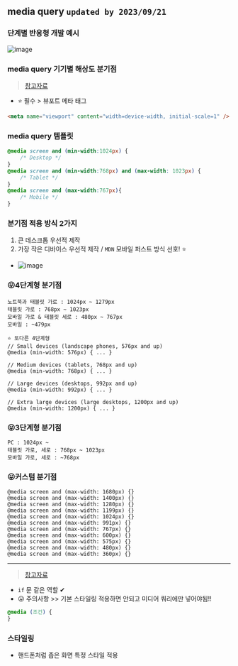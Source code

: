 ## media query `updated by 2023/09/21`
### 단계별 반응형 개발 예시
![image](https://github.com/hyunolike/info-docs/assets/61215550/11169ace-1445-4280-85e7-da175c99e720)

### media query 기기별 해상도 분기점
> [참고자료](https://ifhead.tistory.com/entry/Web-%EB%AF%B8%EB%94%94%EC%96%B4-%EC%BF%BC%EB%A6%AC-%EA%B8%B0%EA%B8%B0%EB%B3%84-%ED%95%B4%EC%83%81%EB%8F%84-%EB%B6%84%EA%B8%B0%EC%A0%90)
- ⭐ 필수 > 뷰포트 메타 태그


```html
<meta name="viewport" content="width=device-width, initial-scale=1" />
```
### media query 템플릿
```css
@media screen and (min-width:1024px) {
	/* Desktop */
}
@media screen and (min-width:768px) and (max-width: 1023px) {
	/* Tablet */
}
@media screen and (max-width:767px){ 
	/* Mobile */
}
```
### 분기점 적용 방식 2가지
1. 큰 데스크톱 우선적 제작
2. 가장 작은 디바이스 우선적 제작 / `MDN` 모바일 퍼스트 방식 선호! ⭐
- ![image](https://github.com/hyunolike/info-docs/assets/61215550/4b7f1b94-8734-4662-82bf-284c6f624a1f)

### 😛4단계형 분기점
```
노트북과 태블릿 가로 : 1024px ~ 1279px
태블릿 가로 : 768px ~ 1023px
모바일 가로 & 태블릿 세로 : 480px ~ 767px
모바일 : ~479px

⭐ 또다른 4단계형
// Small devices (landscape phones, 576px and up)
@media (min-width: 576px) { ... }

// Medium devices (tablets, 768px and up)
@media (min-width: 768px) { ... }

// Large devices (desktops, 992px and up)
@media (min-width: 992px) { ... }

// Extra large devices (large desktops, 1200px and up)
@media (min-width: 1200px) { ... }
```
### 😛3단계형 분기점
```
PC : 1024px ~
태블릿 가로, 세로 : 768px ~ 1023px
모바일 가로, 세로 : ~768px
```
### 😛커스텀 분기점
```
@media screen and (max-width: 1680px) {}
@media screen and (max-width: 1400px) {} 
@media screen and (max-width: 1280px) {} 
@media screen and (max-width: 1199px) {}
@media screen and (max-width: 1024px) {} 
@media screen and (max-width: 991px) {} 
@media screen and (max-width: 767px) {} 
@media screen and (max-width: 600px) {}
@media screen and (max-width: 575px) {} 
@media screen and (max-width: 480px) {} 
@media screen and (max-width: 360px) {}
```


---
> [참고자료](https://www.daleseo.com/css-media-queries/)
- `if` 문 같은 역할 ✔
- 😛 주의사항 >> 기본 스타일링 적용하면 안되고 미디어 쿼리에만 넣어야됨!!


```css
@media (조건) {
}
```
### 스타일링
- 핸드폰처럼 좁은 화면 특정 스타일 적용



